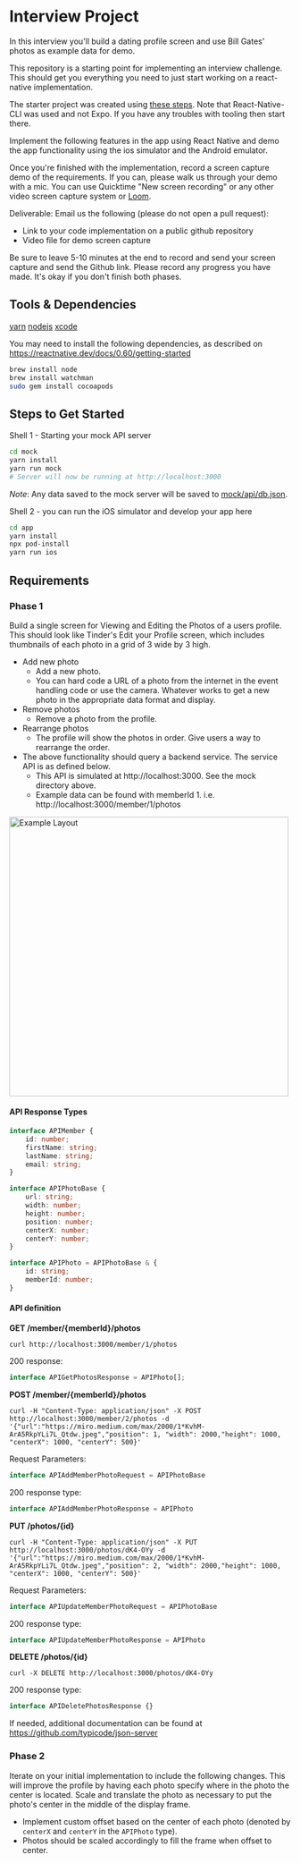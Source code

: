 # Interview Project

In this interview you'll build a dating profile screen and use Bill Gates' photos as example data for demo.

This repository is a starting point for implementing an interview challenge. This should get you everything
you need to just start working on a react-native implementation.

The starter project was created using [these steps](https://reactnative.dev/docs/0.60/getting-started). Note that React-Native-CLI was used and not Expo. If you have any troubles with tooling then start there.

Implement the following features in the app using React Native and demo the app functionality using the ios simulator and the Android emulator.

Once you're finished with the implementation, record a screen capture demo of the requirements. If you
can, please walk us through your demo with a mic. You can use Quicktime "New screen recording" or any other
video screen capture system or [Loom](https://www.loom.com/).

Deliverable: Email us the following (please do not open a pull request):

-   Link to your code implementation on a public github repository
-   Video file for demo screen capture

Be sure to leave 5-10 minutes at the end to record and send your screen capture and send the Github link.
Please record any progress you have made. It's okay if you don't finish both phases.

## Tools & Dependencies

[yarn](https://classic.yarnpkg.com/en/docs/install)
[nodejs](https://nodejs.org/en/download/)
[xcode](https://apps.apple.com/us/app/xcode/id497799835?mt=12)

You may need to install the following dependencies, as described on https://reactnative.dev/docs/0.60/getting-started

```sh
brew install node
brew install watchman
sudo gem install cocoapods
```

## Steps to Get Started

Shell 1 - Starting your mock API server

```sh
cd mock
yarn install
yarn run mock
# Server will now be running at http://localhost:3000
```

_Note_: Any data saved to the mock server will be saved to [mock/api/db.json](mock/api/db.json).

Shell 2 - you can run the iOS simulator and develop your app here

```sh
cd app
yarn install
npx pod-install
yarn run ios
```

## Requirements

### Phase 1

Build a single screen for Viewing and Editing the Photos of a users profile. This should look like
Tinder's Edit your Profile screen, which includes thumbnails of each photo in a grid of 3 wide by 3 high.

-   Add new photo
    -   Add a new photo.
    -   You can hard code a URL of a photo from the internet in the event handling code or use the camera. Whatever works to get a new photo in the appropriate data format and display.
-   Remove photos
    -   Remove a photo from the profile.
-   Rearrange photos
    -   The profile will show the photos in order. Give users a way to rearrange the order.
-   The above functionality should query a backend service. The service API is as defined below.
    -   This API is simulated at http://localhost:3000. See the mock directory above.
    -   Example data can be found with memberId 1. i.e. http://localhost:3000/member/1/photos

<img src="tinder.png" alt="Example Layout" width="500"/>

#### API Response Types

```typescript
interface APIMember {
    id: number;
    firstName: string;
    lastName: string;
    email: string;
}

interface APIPhotoBase {
    url: string;
    width: number;
    height: number;
    position: number;
    centerX: number;
    centerY: number;
}

interface APIPhoto = APIPhotoBase & {
    id: string;
    memberId: number;
}
```

#### API definition

**GET /member/{memberId}/photos**

`curl http://localhost:3000/member/1/photos`

200 response:

```typescript
interface APIGetPhotosResponse = APIPhoto[];
```

**POST /member/{memberId}/photos**

`curl -H "Content-Type: application/json" -X POST http://localhost:3000/member/2/photos -d '{"url":"https://miro.medium.com/max/2000/1*KvhM-ArA5RkpYLi7L_Qtdw.jpeg","position": 1, "width": 2000,"height": 1000, "centerX": 1000, "centerY": 500}'`

Request Parameters:

```typescript
interface APIAddMemberPhotoRequest = APIPhotoBase
```

200 response type:

```typescript
interface APIAddMemberPhotoResponse = APIPhoto
```

**PUT /photos/{id}**

`curl -H "Content-Type: application/json" -X PUT http://localhost:3000/photos/dK4-OYy -d '{"url":"https://miro.medium.com/max/2000/1*KvhM-ArA5RkpYLi7L_Qtdw.jpeg","position": 2, "width": 2000,"height": 1000, "centerX": 1000, "centerY": 500}'`

Request Parameters:

```typescript
interface APIUpdateMemberPhotoRequest = APIPhotoBase
```

200 response type:

```typescript
interface APIUpdateMemberPhotoResponse = APIPhoto
```

**DELETE /photos/{id}**

`curl -X DELETE http://localhost:3000/photos/dK4-OYy`

200 response type:

```typescript
interface APIDeletePhotosResponse {}
```

If needed, additional documentation can be found at https://github.com/typicode/json-server

### Phase 2

Iterate on your initial implementation to include the following changes. This will improve
the profile by having each photo specify where in the photo the center is located. Scale and
translate the photo as necessary to put the photo's center in the middle of the display frame.

-   Implement custom offset based on the center of each photo (denoted by `centerX` and `centerY` in the `APIPhoto` type).
-   Photos should be scaled accordingly to fill the frame when offset to center.
